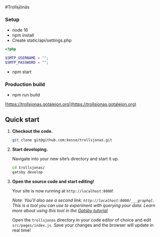 #Trollsjönäs

### Setup
* node 16
* npm install
* Create static/api/settings.php

```php
<?php

$SMTP_USERNAME = "";
$SMTP_PASSWORD = "";
```

* npm start


### Production build
* npm run build

[https://trollsjonas.gotalejon.org](https://trollsjonas.gotalejon.org)



## Quick start

1.  **Checkout the code.**

    ```sh
    git clone git@github.com:kesse/trollsjonas.git
    ```

1.  **Start developing.**

    Navigate into your new site’s directory and start it up.

    ```sh
    cd trollsjonas/
    gatsby develop
    ```

1.  **Open the source code and start editing!**

    Your site is now running at `http://localhost:8000`!

    _Note: You'll also see a second link: _`http://localhost:8000/___graphql`_. This is a tool you can use to experiment with querying your data. Learn more about using this tool in the [Gatsby tutorial](https://www.gatsbyjs.org/tutorial/part-five/#introducing-graphiql)._

    Open the `trollsjonas` directory in your code editor of choice and edit `src/pages/index.js`. Save your changes and the browser will update in real time!
